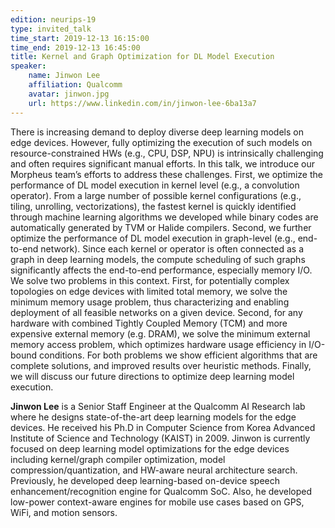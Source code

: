 ```yaml
---
edition: neurips-19
type: invited_talk
time_start: 2019-12-13 16:15:00
time_end: 2019-12-13 16:45:00
title: Kernel and Graph Optimization for DL Model Execution
speaker:
    name: Jinwon Lee
    affiliation: Qualcomm
    avatar: jinwon.jpg
    url: https://www.linkedin.com/in/jinwon-lee-6ba13a7
---
```

There is increasing demand to deploy diverse deep learning models on edge devices. However, fully optimizing the execution of such models on resource-constrained HWs (e.g., CPU, DSP, NPU) is intrinsically challenging and often requires significant manual efforts. In this talk, we introduce our Morpheus team’s efforts to address these challenges. First, we optimize the performance of DL model execution in kernel level (e.g., a convolution operator). From a large number of possible kernel configurations (e.g., tiling, unrolling, vectorizations), the fastest kernel is quickly identified through machine learning algorithms we developed while binary codes are automatically generated by TVM or Halide compilers. Second, we further optimize the performance of DL model execution in graph-level (e.g., end-to-end network). Since each kernel or operator is often connected as a graph in deep learning models, the compute scheduling of such graphs significantly affects the end-to-end performance, especially memory I/O. We solve two problems in this context. First, for potentially complex topologies on edge devices with limited total memory, we solve the minimum memory usage problem, thus characterizing and enabling deployment of all feasible networks on a given device. Second, for any hardware with combined Tightly Coupled Memory (TCM) and more expensive external memory (e.g. DRAM), we solve the minimum external memory access problem, which optimizes hardware usage efficiency in I/O-bound conditions. For both problems we show efficient algorithms that are complete solutions, and improved results over heuristic methods. Finally, we will discuss our future directions to optimize deep learning model execution.

**Jinwon Lee** is a Senior Staff Engineer at the Qualcomm AI Research lab where he designs state-of-the-art deep learning models for the edge devices. He received his Ph.D in Computer Science from Korea Advanced Institute of Science and Technology (KAIST) in 2009. Jinwon is currently focused on deep learning model optimizations for the edge devices including kernel/graph compiler optimization, model compression/quantization, and HW-aware neural architecture search. Previously, he developed deep learning-based on-device speech enhancement/recognition engine for Qualcomm SoC. Also, he developed low-power context-aware engines for mobile use cases based on GPS, WiFi, and motion sensors.
